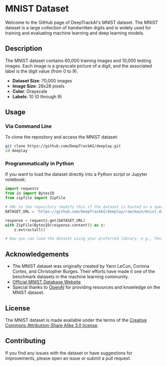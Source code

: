 # MNIST Dataset

Welcome to the GitHub page of DeepTrackAI's MNIST dataset. The MNIST dataset is a large collection of handwritten digits and is widely used for training and evaluating machine learning and deep learning models.

## Description

The MNIST dataset contains 60,000 training images and 10,000 testing images. Each image is a grayscale picture of a digit, and the associated label is the digit value (from 0 to 9).

- **Dataset Size**: 70,000 images
- **Image Size**: 28x28 pixels
- **Color**: Grayscale
- **Labels**: 10 (0 through 9)

## Usage

### Via Command Line

To clone the repository and access the MNIST dataset:

```bash
git clone https://github.com/DeepTrackAI/deeplay.git
cd deeplay
```

### Programmatically in Python

If you want to load the dataset directly into a Python script or Jupyter notebook:

```python
import requests
from io import BytesIO
from zipfile import ZipFile

# URL to the repository (modify this if the dataset is hosted in a specific location or file)
DATASET_URL = 'https://github.com/DeepTrackAI/deeplay/raw/main/mnist_dataset.zip'

response = requests.get(DATASET_URL)
with ZipFile(BytesIO(response.content)) as z:
    z.extractall()

# Now you can load the dataset using your preferred library, e.g., TensorFlow, PyTorch, etc.
```

## Acknowledgements

- The MNIST dataset was originally created by Yann LeCun, Corinna Cortes, and Christopher Burges. Their efforts have made it one of the benchmark datasets in the machine learning community.
- [Official MNIST Database Website](http://yann.lecun.com/exdb/mnist/)
- Special thanks to [OpenAI](https://www.openai.com/) for providing resources and knowledge on the MNIST dataset.

## License

The MNIST dataset is made available under the terms of the [Creative Commons Attribution-Share Alike 3.0 license](https://creativecommons.org/licenses/by-sa/3.0/).

## Contributing

If you find any issues with the dataset or have suggestions for improvements, please open an issue or submit a pull request.
